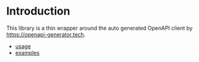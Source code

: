 # Introduction

This library is a thin wrapper around the auto generated OpenAPI client by 
https://openapi-generator.tech. 


* [usage](./usage.md) 
* [examples](./../examples/README.md)
